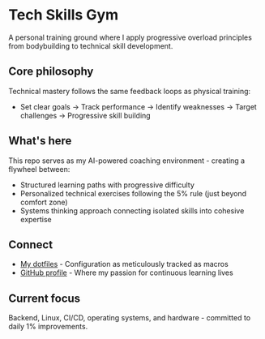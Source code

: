 # Tech Skills Gym

A personal training ground where I apply progressive overload principles from bodybuilding to technical skill development.

## Core philosophy

Technical mastery follows the same feedback loops as physical training:
- Set clear goals → Track performance → Identify weaknesses → Target challenges → Progressive skill building

## What's here

This repo serves as my AI-powered coaching environment - creating a flywheel between:
- Structured learning paths with progressive difficulty
- Personalized technical exercises following the 5% rule (just beyond comfort zone)
- Systems thinking approach connecting isolated skills into cohesive expertise

## Connect

- [My dotfiles](https://github.com/atxtechbro/dotfiles) - Configuration as meticulously tracked as macros
- [GitHub profile](https://github.com/atxtechbro) - Where my passion for continuous learning lives

## Current focus

Backend, Linux, CI/CD, operating systems, and hardware - committed to daily 1% improvements.
